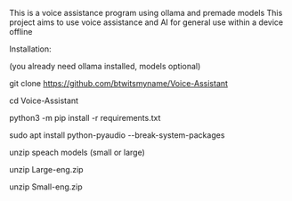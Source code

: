 This is a voice assistance program using ollama and premade models
This project aims to use voice assistance and AI for general use within a device offline

Installation:

(you already need ollama installed, models optional)

git clone https://github.com/btwitsmyname/Voice-Assistant

cd Voice-Assistant

python3 -m pip install -r requirements.txt 

sudo apt install python-pyaudio --break-system-packages

unzip speach models (small or large)

unzip Large-eng.zip

unzip Small-eng.zip
